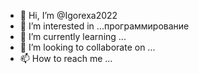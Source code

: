 - 👋 Hi, I’m @Igorexa2022
- 👀 I’m interested in ...программирование
- 🌱 I’m currently learning ...
- 💞️ I’m looking to collaborate on ...
- 📫 How to reach me ...

<!---
Igorexa2022/Igorexa2022 is a ✨ special ✨ repository because its `README.md` (this file) appears on your GitHub profile.
You can click the Preview link to take a look at your changes.
--->
